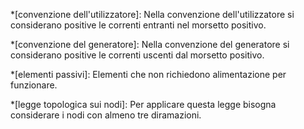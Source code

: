 *[convenzione dell'utilizzatore]: Nella convenzione dell'utilizzatore si considerano positive le correnti entranti nel morsetto positivo.

*[convenzione del generatore]: Nella convenzione del generatore si considerano positive le correnti uscenti dal morsetto positivo.

*[elementi passivi]: Elementi che non richiedono alimentazione per funzionare.

*[legge topologica sui nodi]: Per applicare questa legge bisogna considerare i nodi con almeno tre diramazioni.
